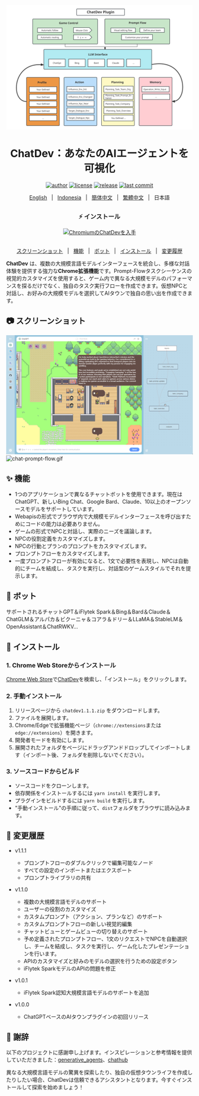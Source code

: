 <p align="center">
    <img src="./screenshots/chatgpt_architecture.svg">
</p>
<h1 align="center">ChatDev：あなたのAIエージェントを可視化</h1>

<div align="center">

[![author][author-image]][author-url]
[![license][license-image]][license-url]
[![release][release-image]][release-url]
[![last commit][last-commit-image]][last-commit-url]

[English](README.md) &nbsp;&nbsp;|&nbsp;&nbsp; [Indonesia](README_IN.md) &nbsp;&nbsp;|&nbsp;&nbsp; [簡体中文](README_ZH-CN.md) &nbsp;&nbsp;|&nbsp;&nbsp; [繁體中文](README_ZH-TW.md) &nbsp;&nbsp;|&nbsp;&nbsp; 日本語
##

### ⚡️ インストール

<a href="https://chrome.google.com/webstore/detail/chatdev-visualize-your-ai/dopllopmmfnghbahgbdejnkebfcmomej?utm_source=github"><img src="https://user-images.githubusercontent.com/64502893/231991498-8df6dd63-727c-41d0-916f-c90c15127de3.png" width="200" alt="ChromiumのChatDevを入手"></a>

##

[スクリーンショット](#-スクリーンショット) &nbsp;&nbsp;|&nbsp;&nbsp; [機能](#-機能) &nbsp;&nbsp;|&nbsp;&nbsp; [ボット](#-ボット) &nbsp;&nbsp;|&nbsp;&nbsp; [インストール](#-インストール) &nbsp;&nbsp;|&nbsp;&nbsp; [変更履歴](#-変更履歴)

[author-image]: https://img.shields.io/badge/author-10cl-blue.svg
[author-url]: https://github.com/10cl
[license-image]: https://img.shields.io/github/license/10cl/chatdev?color=blue
[license-url]: https://github.com/10cl/chatdev/blob/main/LICENSE
[release-image]: https://img.shields.io/github/v/release/10cl/chatdev?color=blue
[release-url]: https://github.com/10cl/chatdev/releases/latest
[last-commit-image]: https://img.shields.io/github/last-commit/10cl/chatdev?label=last%20commit
[last-commit-url]: https://github.com/10cl/chatdev/commits

</div>

**ChatDev** は、複数の大規模言語モデルインターフェースを統合し、多様な対話体験を提供する強力な**Chrome拡張機能**です。Prompt-Flowタスクシーケンスの視覚的カスタマイズを使用すると、ゲーム内で異なる大規模モデルのパフォーマンスを探るだけでなく、独自のタスク実行フローを作成できます。仮想NPCと対話し、お好みの大規模モデルを選択してAIタウンで独自の思い出を作成できます。

## 📷 スクリーンショット
![game-prompt-flow.png](./screenshots/game-prompt-flow.png)
![chat-prompt-flow.gif](./screenshots/chat-prompt-flow.gif)

## ✨ 機能
* 1つのアプリケーションで異なるチャットボットを使用できます。現在はChatGPT、新しいBing Chat、Google Bard、Claude、10以上のオープンソースモデルをサポートしています。
* Webapisの形式でブラウザ内で大規模モデルインターフェースを呼び出すためにコードの能力は必要ありません。
* ゲームの形式でNPCと対話し、実際のニーズを議論します。
* NPCの役割定義をカスタマイズします。
* NPCの行動とプランのプロンプトをカスタマイズします。
* プロンプトフローをカスタマイズします。
* 一度プロンプトフローが有効になると、1文で必要性を表現し、NPCは自動的にチームを結成し、タスクを実行し、対話型のゲームスタイルでそれを提示します。

## 🤖 ボット
サポートされるチャットGPT＆iFlytek Spark＆Bing＆Bard＆Claude＆ChatGLM＆アルパカ＆ビクーニャ＆コアラ＆ドリー＆LLaMA＆StableLM＆OpenAssistant＆ChatRWKV...

## 🔨 インストール

### 1. Chrome Web Storeからインストール

[Chrome Web Store](https://chrome.google.com/webstore/category/extensions)で[ChatDev](https://chrome.google.com/webstore/detail/chatdev/dopllopmmfnghbahgbdejnkebfcmomej)を検索し、「インストール」をクリックします。

### 2. 手動インストール

1. リリースページから `chatdev1.1.1.zip` をダウンロードします。
2. ファイルを展開します。
3. Chrome/Edgeで拡張機能ページ（`chrome://extensions`または`edge://extensions`）を開きます。
4. 開発者モードを有効にします。
5. 展開されたフォルダをページにドラッグアンドドロップしてインポートします（インポート後、フォルダを削除しないでください）。

### 3. ソースコードからビルド

* ソースコードをクローンします。
* 依存関係をインストールするには `yarn install` を実行します。
* プラグインをビルドするには `yarn build` を実行します。
* "手動インストール"の手順に従って、`dist`フォルダをブラウザに読み込みます。

## 📜 変更履歴
* v1.1.1

    * プロンプトフローのダブルクリックで編集可能なノード
    * すべての設定のインポートまたはエクスポート
    * プロンプトライブラリの共有
* v1.1.0

    * 複数の大規模言語モデルのサポート
    * ユーザーの役割のカスタマイズ
    * カスタムプロンプト（アクション、プランなど）のサポート
    * カスタムプロンプトフローの新しい視覚的編集
    * チャットビューとゲームビューの切り替えのサポート
    * 予め定義されたプロンプトフロー、1文のリクエストでNPCを自動選択し、チームを結成し、タスクを実行し、ゲーム化したプレゼンテーションを行います。
    * APIのカスタマイズと好みのモデルの選択を行うための設定ボタン
    * iFlytek SparkモデルのAPIの問題を修正
* v1.0.1

    * iFlytek Spark認知大規模言語モデルのサポートを追加
* v1.0.0

    * ChatGPTベースのAIタウンプラグインの初回リリース

## 🤝 謝辞

以下のプロジェクトに感謝申し上げます。インスピレーションと参考情報を提供していただきました：[generative_agents](https://github.com/joonspk-research/generative_agents)、[chathub](https://github.com/chathub-dev/chathub)

異なる大規模言語モデルの驚異を探索したり、独自の仮想タウンライフを作成したりしたい場合、ChatDevは信頼できるアシスタントとなります。今すぐインストールして探索を始めましょう！
